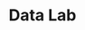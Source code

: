---
title: Data Lab
subTitle:
published: true
categories: Offre
metaDescription: ["Accélérez votre connaissance en exploitant pleinement le potentiel de vos données"]
subDescription:
technology: ["Frontend", "Design", "Scrum"]
coverImage: /images/home/offer/datalab.webp
date: ""
---